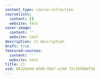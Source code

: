 ```yaml
---
content_type: course-collection
courselists:
  content: []
  website: test
cover-image:
  content: ''
  website: test
description: c1 description
draft: true
featured-courses:
  content: ''
  website: test
title: C1
uid: 6b32da9d-d3d9-45b7-a190-72c19f88df54
---
```

